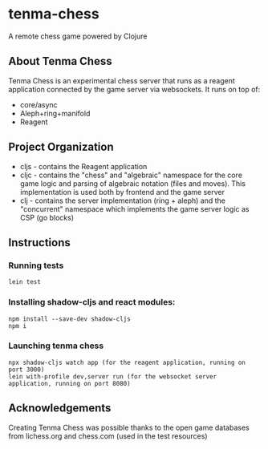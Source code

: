# tenma-chess
A remote chess game powered by Clojure

## About Tenma Chess

Tenma Chess is an experimental chess server that runs as a reagent application connected by the game server via websockets. It runs on top of:

* core/async
* Aleph+ring+manifold
* Reagent

## Project Organization 

* cljs - contains the Reagent application
* cljc - contains the "chess" and "algebraic" namespace for the core game logic and parsing of algebraic notation (files and moves). This implementation is used both by frontend and the game server
* clj - contains the server implementation (ring + aleph) and the "concurrent" namespace which implements the game server logic as CSP (go blocks)

## Instructions

### Running tests

```
lein test
```

### Installing shadow-cljs and react modules:

```
npm install --save-dev shadow-cljs
npm i
```

### Launching tenma chess

```
npx shadow-cljs watch app (for the reagent application, running on port 3000)
lein with-profile dev,server run (for the websocket server application, running on port 8080)
```

## Acknowledgements 

Creating Tenma Chess was possible thanks to the open game databases from lichess.org and chess.com (used in the test resources)
